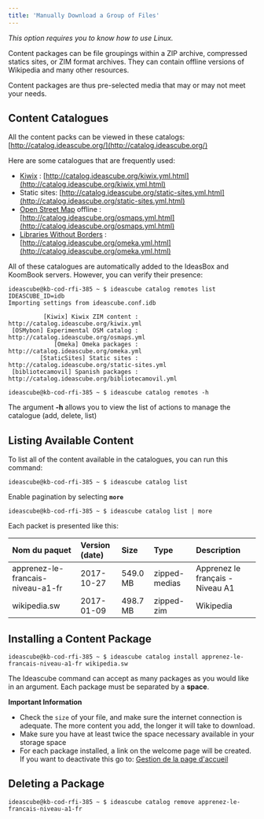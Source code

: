 ```yaml
---
title: 'Manually Download a Group of Files'
---
```


_This option requires you to know how to use Linux._

Content packages can be file groupings within a ZIP archive, compressed statics sites, or ZIM format archives.  They can contain offline versions of Wikipedia and many other resources.

Content packages are thus pre-selected media that may or may not meet your needs.

## Content Catalogues

All the content packs can be viewed in these catalogs: [http://catalog.ideascube.org/](http://catalog.ideascube.org/)

Here are some catalogues that are frequently used: 

* [Kiwix](http://www.kiwix.org/fr/) : [http://catalog.ideascube.org/kiwix.yml.html](http://catalog.ideascube.org/kiwix.yml.html)
* Static sites: [http://catalog.ideascube.org/static-sites.yml.html](http://catalog.ideascube.org/static-sites.yml.html)
* [Open Street Map](http://openstreetmap.fr/) offline : [http://catalog.ideascube.org/osmaps.yml.html](http://catalog.ideascube.org/osmaps.yml.html)
* [Libraries Without Borders](https://www.librarieswithoutborders.org/) : [http://catalog.ideascube.org/omeka.yml.html](http://catalog.ideascube.org/omeka.yml.html)

All of these catalogues are automatically added to the IdeasBox and KoomBook servers.  However, you can verify their presence: 

```
ideascube@kb-cod-rfi-385 ~ $ ideascube catalog remotes list
IDEASCUBE_ID=idb
Importing settings from ideascube.conf.idb

          [Kiwix] Kiwix ZIM content : http://catalog.ideascube.org/kiwix.yml
 [OSMybon] Experimental OSM catalog : http://catalog.ideascube.org/osmaps.yml
             [Omeka] Omeka packages : http://catalog.ideascube.org/omeka.yml
         [StaticSites] Static sites : http://catalog.ideascube.org/static-sites.yml
 [bibliotecamovil] Spanish packages : http://catalog.ideascube.org/bibliotecamovil.yml
```

```
ideascube@kb-cod-rfi-385 ~ $ ideascube catalog remotes -h
```
The argument **-h** allows you to view the list of actions to manage the catalogue (add, delete, list)

## Listing Available Content

To list all of the content available in the catalogues, you can run this command: 

```
ideascube@kb-cod-rfi-385 ~ $ ideascube catalog list
```

Enable pagination by selecting **`more`**

```
ideascube@kb-cod-rfi-385 ~ $ ideascube catalog list | more
```

Each packet is presented like this:

| Nom du paquet | Version \(date\) | Size | Type | Description |
| :--- | :--- | :--- | :--- | :--- |
| apprenez-le-francais-niveau-a1-fr | 2017-10-27 | 549.0 MB | zipped-medias | Apprenez le français - Niveau A1 |
| wikipedia.sw | 2017-01-09 | 498.7 MB | zipped-zim | Wikipedia |

## Installing a Content Package

```
ideascube@kb-cod-rfi-385 ~ $ ideascube catalog install apprenez-le-francais-niveau-a1-fr wikipedia.sw
```

The Ideascube command can accept as many packages as you would like in an argument.  Each package must be separated by a **space**.

**Important Information**

* Check the `size` of your file, and make sure the internet connection is adequate.  The more content you add, the longer it will take to download.
* Make sure you have at least twice the space necessary available in your storage space
* For each package installed, a link on the welcome page will be created.  If you want to deactivate this go to: [Gestion de la page d'accueil](/gestion_de_la_page_daccueil.md)

## Deleting a Package

```
ideascube@kb-cod-rfi-385 ~ $ ideascube catalog remove apprenez-le-francais-niveau-a1-fr
```




